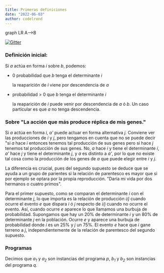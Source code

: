 ```yaml
---
title: Primeras definiciones
date: "2022-06-03"
author: codelrond
---
```


<script>
import G from './_g.svelte'
</script>

<G>
graph LR
A-->B
</G>

[![Gitter](https://badges.gitter.im/logic-replication/community.svg)](https://gitter.im/logic-replication/community?utm_source=badge&utm_medium=badge&utm_campaign=pr-badge)

### Definición inicial:

Si _a_ actúa en forma _i_ sobre _b_, podemos:

- 0 probabilidad que _b_ tenga el determinante _i_

    la reaparición de _i_ viene por descendencia de _a_

- probabilidad > 0 que _b_ tenga el determinante _i_

    la reaparición de _i_ puede venir por descendencia de _a_ ó _b_. Un caso particular es que _a_ no tenga descendencia.

### Sobre "La acción que más produce réplica de mis genes."

Si _a_ actúa en forma _i_, _a'_ puede actuar en forma alternativa _j_. Conviene ver las producciones de _i_ y _j_, pero tengamos en cuenta que no se puede decir "si _a_ hace _i_ entonces tenemos tal producción de sus genes pero si hace _j_ tenemos tal producción de sus genes. No, _a_ hace _i_ y tiene el determinante _i_, _a'_ hace _j_ y tiene el determinante _j_, y _a_ es distinto a _a'_, por lo que no existe tal cosa como la producción de los genes de _a_ que puede elegir entre _i_ y _j_.

La diferencia es crucial, pues del segundo supuesto se deduce que se ayuda a un grupo de parientes si la relación de parentesco es mayor que si por ejemplo se optara por la propia reproducción. "Daría mi vida por dos hermanos o cuatro primos".

Para el primer supuesto, como se comparan el determinante _i_ con el determinante _j_, lo que importa es la relación de producción _i/j_ cuando ocurre el evento _e_ que dispara _i_ ó _j_ respecto de _i/j_ cuando no ocurre el evento. Así, cuando ocurre _e_ aparece lo que llamamos una burbuja de probabilidad. Supongamos que hay un 20% de determinante _i_ y un 80% de determinante _j_ en la población. Ocurre _e_ y aparece una burbuja de probabilidad donde _i_ es un 25% y _j_ un 75%. El evento _e_ hace que _i_ gane terreno a _j_, independientemente de la relación de parentesco del segundo supuesto.

### Programas

Decimos que _a<sub>1</sub>_ y _a<sub>2</sub>_ son instancias del programa _p_, _b<sub>1</sub>_ y _b<sub>2</sub>_ son instancias del programa _q_.

